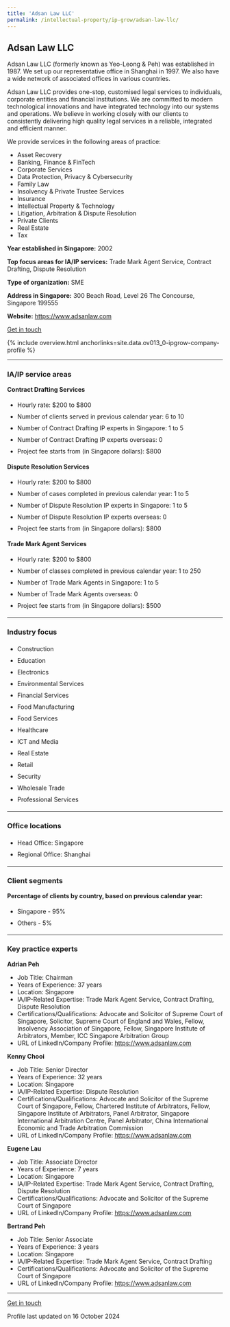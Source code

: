```yaml
---
title: 'Adsan Law LLC'
permalink: /intellectual-property/ip-grow/adsan-law-llc/
---
```


## Adsan Law LLC

Adsan Law LLC (formerly known as Yeo-Leong & Peh) was established in 1987. We set up our representative office in Shanghai in 1997. We also have a wide network of associated offices in various countries.

Adsan Law LLC provides one-stop, customised legal services to individuals, corporate entities and financial institutions. We are committed to modern technological innovations and have integrated technology into our systems and operations. We believe in working closely with our clients to consistently delivering high quality legal services in a reliable, integrated and efficient manner.

We provide services in the following areas of practice:
- Asset Recovery
- Banking, Finance & FinTech
- Corporate Services
- Data Protection, Privacy & Cybersecurity
- Family Law
- Insolvency & Private Trustee Services
- Insurance
- Intellectual Property & Technology
- Litigation, Arbitration & Dispute Resolution
- Private Clients
- Real Estate
- Tax

<b>Year established in Singapore:</b> 2002

<b>Top focus areas for IA/IP services:</b> Trade Mark Agent Service, Contract Drafting, Dispute Resolution


<b>Type of organization:</b> SME

<b>Address in Singapore:</b> 300 Beach Road, Level 26 The Concourse, Singapore 199555

<b>Website:</b> <a href='https://www.adsanlaw.com'>https://www.adsanlaw.com</a>

<a class='btn' href='https://form.gov.sg/67048a6d43898c3913271472' target='_blank' rel='noopener'>Get in touch</a>

{% include overview.html anchorlinks=site.data.ov013_0-ipgrow-company-profile %}

---
<a name='ip-related-service-areas'></a>
### IA/IP service areas

**Contract Drafting Services**

<ul>
<li style='line-height: 27px; margin: 0px 0px !important'>Hourly rate:  $200 to $800</li>
<li style='line-height: 27px; margin: 0px 0px !important'>Number of clients served in previous calendar year: 6 to 10</li>
<li style='line-height: 27px; margin: 0px 0px !important'>Number of Contract Drafting IP experts in Singapore: 1 to 5</li>
<li style='line-height: 27px; margin: 0px 0px !important'>Number of Contract Drafting IP experts overseas: 0</li>
<li style='line-height: 27px; margin: 0px 0px !important'>Project fee starts from (in Singapore dollars): $800</li>
</ul>

**Dispute Resolution Services**

<ul>
<li style='line-height: 27px; margin: 0px 0px !important'>Hourly rate:  $200 to $800</li>
<li style='line-height: 27px; margin: 0px 0px !important'>Number of cases completed in previous calendar year: 1 to 5</li>
<li style='line-height: 27px; margin: 0px 0px !important'>Number of Dispute Resolution IP experts in Singapore: 1 to 5</li>
<li style='line-height: 27px; margin: 0px 0px !important'>Number of Dispute Resolution IP experts overseas: 0</li>
<li style='line-height: 27px; margin: 0px 0px !important'>Project fee starts from (in Singapore dollars):  $800</li>
</ul>

**Trade Mark Agent Services**

<ul>
<li style='line-height: 27px; margin: 0px 0px !important'>Hourly rate:  $200 to $800</li>
<li style='line-height: 27px; margin: 0px 0px !important'>Number of classes completed in previous calendar year: 1 to 250</li>
<li style='line-height: 27px; margin: 0px 0px !important'>Number of Trade Mark Agents in Singapore: 1 to 5</li>
<li style='line-height: 27px; margin: 0px 0px !important'>Number of Trade Mark Agents overseas: 0</li>
<li style='line-height: 27px; margin: 0px 0px !important'>Project fee starts from (in Singapore dollars):  $500</li>
</ul>

---
<a name='industry-focus'></a>
### Industry focus

<ul><li style='line-height: 27px; margin: 0px 0px !important'> Construction</li><li style='line-height: 27px; margin: 0px 0px !important'>Education</li><li style='line-height: 27px; margin: 0px 0px !important'>Electronics</li><li style='line-height: 27px; margin: 0px 0px !important'>Environmental Services</li><li style='line-height: 27px; margin: 0px 0px !important'>Financial Services</li><li style='line-height: 27px; margin: 0px 0px !important'>Food Manufacturing</li><li style='line-height: 27px; margin: 0px 0px !important'>Food Services</li><li style='line-height: 27px; margin: 0px 0px !important'>Healthcare</li><li style='line-height: 27px; margin: 0px 0px !important'>ICT and Media</li><li style='line-height: 27px; margin: 0px 0px !important'>Real Estate</li><li style='line-height: 27px; margin: 0px 0px !important'>Retail</li><li style='line-height: 27px; margin: 0px 0px !important'>Security</li><li style='line-height: 27px; margin: 0px 0px !important'>Wholesale Trade</li><li style='line-height: 27px; margin: 0px 0px !important'>Professional Services</li></ul>

---
<a name='office-locations'></a>
### Office locations

<ul><li style='line-height: 27px; margin: 0px 0px !important'> Head Office: Singapore</li><li style='line-height: 27px; margin: 0px 0px !important'>Regional Office: Shanghai</li></ul>

---
<a name='client-segments'></a>
### Client segments

**Percentage of clients by country, based on previous calendar year:**

<ul><li style='line-height: 27px; margin: 0px 0px !important'> Singapore - 95%</li><li style='line-height: 27px; margin: 0px 0px !important'>Others - 5%</li></ul>

---
<a name='key-practice-experts'></a>
### Key practice experts

**Adrian Peh**
- Job Title: Chairman 
- Years of Experience: 37 years
- Location: Singapore
- IA/IP-Related Expertise: Trade Mark Agent Service, Contract Drafting, Dispute Resolution
- Certifications/Qualifications: Advocate and Solicitor of Supreme Court of Singapore, Solicitor, Supreme Court of England and Wales, Fellow, Insolvency Association of Singapore, Fellow, Singapore Institute of Arbitrators, Member, ICC Singapore Arbitration Group
- URL of LinkedIn/Company Profile: 
<a href="https://www.adsanlaw.com" target="_blank" rel="noopener">https://www.adsanlaw.com</a>

**Kenny Chooi**

- Job Title: Senior Director
- Years of Experience: 32 years
- Location: Singapore
- IA/IP-Related Expertise: Dispute Resolution
- Certifications/Qualifications: Advocate and Solicitor of the Supreme Court of Singapore, Fellow, Chartered Institute of Arbitrators, Fellow, Singapore Institute of Arbitrators, Panel Arbitrator, Singapore International Arbitration Centre, Panel Arbitrator, China International Economic and Trade Arbitration Commission
- URL of LinkedIn/Company Profile: <a href="https://www. www.adsanlaw.com" target="_blank" rel="noopener">https://www.adsanlaw.com</a>

**Eugene Lau**

- Job Title: Associate Director
- Years of Experience: 7 years
- Location: Singapore
- IA/IP-Related Expertise: Trade Mark Agent Service, Contract Drafting, Dispute Resolution
- Certifications/Qualifications: Advocate and Solicitor of the Supreme Court of Singapore
- URL of LinkedIn/Company Profile: <a href="https://www.adsanlaw.com" target="_blank" rel="noopener">https://www.adsanlaw.com</a>

**Bertrand Peh**
- Job Title: Senior Associate
- Years of Experience: 3 years
- Location: Singapore 
- IA/IP-Related Expertise: Trade Mark Agent Service, Contract Drafting
- Certifications/Qualifications: Advocate and Solicitor of the Supreme Court of Singapore
- URL of LinkedIn/Company Profile: <a href="https://www.adsanlaw.com" target="_blank" rel="noopener">https://www.adsanlaw.com</a>


---
<p>
<a class='btn' href='https://form.gov.sg/67048a6d43898c3913271472' target='_blank' rel='noopener'>Get in touch</a>
</p>
Profile last updated on 16 October 2024
